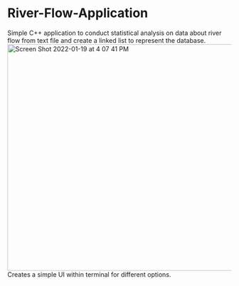 # River-Flow-Application
Simple C++ application to conduct statistical analysis on data about river flow from text file and create a linked list to represent the database.
<img width="508" alt="Screen Shot 2022-01-19 at 4 07 41 PM" src="https://user-images.githubusercontent.com/91107914/150232901-b335b0da-dbaf-4982-85b6-df44749d883f.png">
Creates a simple UI within terminal for different options.
